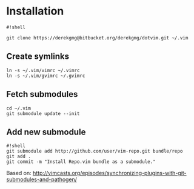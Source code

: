 # Installation #

```
#!shell

git clone https://derekgmg@bitbucket.org/derekgmg/dotvim.git ~/.vim
```
## Create symlinks ##

    ln -s ~/.vim/vimrc ~/.vimrc
    ln -s ~/.vim/gvimrc ~/.gvimrc

## Fetch submodules ##

    cd ~/.vim
    git submodule update --init
## Add new submodule ##
```
#!shell
git submodule add http://github.com/user/vim-repo.git bundle/repo
git add .
git commit -m "Install Repo.vim bundle as a submodule."
```
Based on: http://vimcasts.org/episodes/synchronizing-plugins-with-git-submodules-and-pathogen/